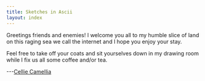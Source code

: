 ```yaml
---
title: Sketches in Ascii
layout: index
---
```

Greetings friends and enemies! I welcome you all to my humble slice of land on this raging sea we call the internet and I hope you enjoy your stay.

Feel free to take off your coats and sit yourselves down in my drawing room while I fix us all some coffee and/or tea.

---<a class="h-card" rel=me href="https://celadon.moe">Cellie Camellia</a>
